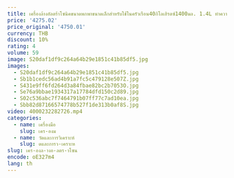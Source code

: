 ```yaml
---
title: เครื่องล้างอัลตร้าโซนิคขนาดพกพาขนาดเล็กสำหรับใช้ในครัวเรือน40กิโลเฮิรตซ์1400มล. 1.4L ทำความสะอาดแว่นตาฟันปลอม
price: '4275.02'
price_original: '4750.01'
currency: THB
discount: 10%
rating: 4
volume: 59
image: S20daf1df9c264a64b29e1851c41b85df5.jpg
images:
  - S20daf1df9c264a64b29e1851c41b85df5.jpg
  - Sb1b1cedc56ad4b91a7fc5c479128e507Z.jpg
  - S431e9ff6fd264d3a84fbae82bc2b7053O.jpg
  - Se76a9bbae1934317a17784dfd150c2d89.jpg
  - S02c536abc7f7464791b07ff77c7ad10ea.jpg
  - Sbb82d87166574778b527f1de313b0af8S.jpg
video: 4000232282726.mp4
categories:
  - name: เครื่องมือ
    slug: เคร-องม
  - name: วัดและการวิเคราะห์
    slug: ดและการว-เคราะห
slug: เคร-องล-างอ-ลตร-าโซน
encode: oE327m4
lang: th
---
```

  